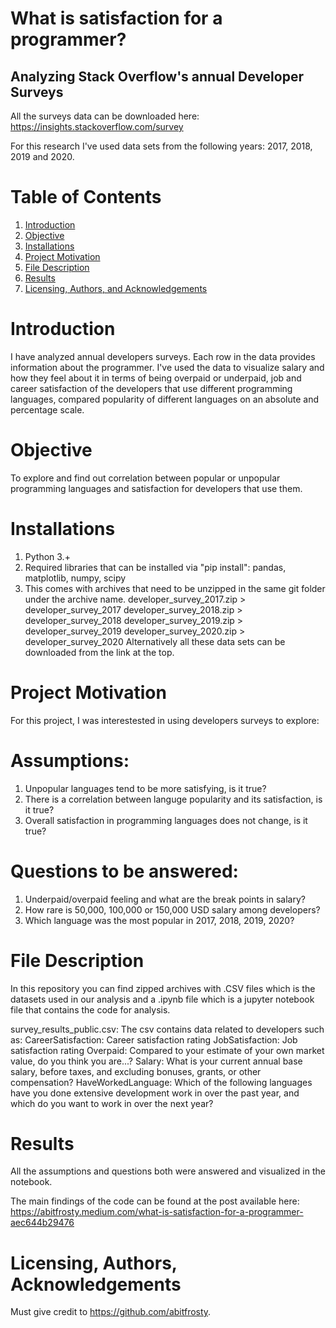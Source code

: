 # What is satisfaction for a programmer?
## Analyzing Stack Overflow's annual Developer Surveys

All the surveys data can be downloaded here:
https://insights.stackoverflow.com/survey

For this research I've used data sets from the following years: 2017, 2018, 2019 and 2020.

# Table of Contents
1. [Introduction](https://github.com/abitfrosty/Stack_Overflow_Surveys#Introduction)
2. [Objective](https://github.com/abitfrosty/Stack_Overflow_Surveys#Objective)
3. [Installations](https://github.com/abitfrosty/Stack_Overflow_Surveys#Installations)
4. [Project Motivation](https://github.com/abitfrosty/Stack_Overflow_Surveys#Project-Motivation)
5. [File Description](https://github.com/abitfrosty/Stack_Overflow_Surveys#File-Description)
6. [Results](https://github.com/abitfrosty/Stack_Overflow_Surveys#Results)
7. [Licensing, Authors, and Acknowledgements](https://github.com/abitfrosty/Stack_Overflow_Surveys#Licensing,-Authors,-and-Acknowledgements)

# Introduction
I have analyzed annual developers surveys. Each row in the data provides information about the programmer. I've used the data to visualize salary and how they feel about it in terms of being overpaid or underpaid, job and career satisfaction of the developers that use different programming languages, compared popularity of different languages on an absolute and percentage scale.

# Objective
To explore and find out correlation between popular or unpopular programming languages and satisfaction for developers that use them.

# Installations
1. Python 3.+
2. Required libraries that can be installed via "pip install": pandas, matplotlib, numpy, scipy
3. This comes with archives that need to be unzipped in the same git folder under the archive name.
	developer_survey_2017.zip > developer_survey_2017
	developer_survey_2018.zip > developer_survey_2018
	developer_survey_2019.zip > developer_survey_2019
	developer_survey_2020.zip > developer_survey_2020
	Alternatively all these data sets can be downloaded from the link at the top.

# Project Motivation
For this project, I was interestested in using developers surveys to explore:

# Assumptions:
1. Unpopular languages tend to be more satisfying, is it true?
2. There is a correlation between languge popularity and its satisfaction, is it true?
3. Overall satisfaction in programming languages does not change, is it true?

# Questions to be answered:

1. Underpaid/overpaid feeling and what are the break points in salary?
2. How rare is 50,000, 100,000 or 150,000 USD salary among developers?
3. Which language was the most popular in 2017, 2018, 2019, 2020?

# File Description
In this repository you can find zipped archives with .CSV files which is the datasets used in our analysis and a .ipynb file which is a jupyter notebook file that contains the code for analysis.

survey_results_public.csv: The csv contains data related to developers such as:
CareerSatisfaction: Career satisfaction rating
JobSatisfaction: Job satisfaction rating
Overpaid: Compared to your estimate of your own market value, do you think you are...?
Salary: What is your current annual base salary, before taxes, and excluding bonuses, grants, or other compensation?
HaveWorkedLanguage: Which of the following languages have you done extensive development work in over the past year, and which do you want to work in over the next year?

# Results
All the assumptions and questions both were answered and visualized in the notebook.

The main findings of the code can be found at the post available here: https://abitfrosty.medium.com/what-is-satisfaction-for-a-programmer-aec644b29476

# Licensing, Authors, Acknowledgements
Must give credit to https://github.com/abitfrosty.
